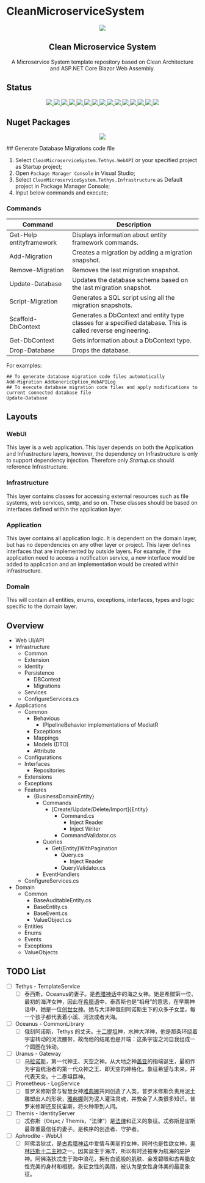 # CleanMicroserviceSystem

<p align="center">
   <img src="https://raw.github.com/FinancialMarketSimulator/CleanMicroserviceSystem/master/doc/Logo.png" align="center"/>
   <h2 align="center">Clean Microservice System</h2>
   <p align="center">A Microservice System template repository based on Clean Architecture and ASP.NET Core Blazor Web Assembly.</p>
</p>

## Status

<p align="center">
   <a href="https://github.com/FinancialMarketSimulator/CleanMicroserviceSystem/actions/workflows/dotnet.yml">
      <img border="0" src="https://github.com/FinancialMarketSimulator/CleanMicroserviceSystem/workflows/.Net%20Build/badge.svg" />
   </a>
   <a href="https://github.com/FinancialMarketSimulator/CleanMicroserviceSystem/blob/master/LICENSE">
      <img border="0" src="https://img.shields.io/github/license/FinancialMarketSimulator/CleanMicroserviceSystem" />
   </a>
   <a href="https://github.com/FinancialMarketSimulator/CleanMicroserviceSystem/search?l=c%23">
      <img border="0" src="https://img.shields.io/github/languages/top/FinancialMarketSimulator/CleanMicroserviceSystem" />
   </a>
   <a href="https://github.com/FinancialMarketSimulator/CleanMicroserviceSystem">
      <img border="0" src="https://img.shields.io/github/directory-file-count/FinancialMarketSimulator/CleanMicroserviceSystem" />
   </a>
   <a href="https://github.com/FinancialMarketSimulator/CleanMicroserviceSystem/archive/refs/heads/master.zip">
      <img border="0" src="https://img.shields.io/github/repo-size/FinancialMarketSimulator/CleanMicroserviceSystem" />
   </a>
   <a href="https://github.com/FinancialMarketSimulator/CleanMicroserviceSystem/issues?q=is%3Aopen+is%3Aissue">
      <img border="0" src="https://img.shields.io/github/issues/FinancialMarketSimulator/CleanMicroserviceSystem" />
   </a>
   <a href="https://github.com/FinancialMarketSimulator/CleanMicroserviceSystem/network/members">
      <img border="0" src="https://img.shields.io/github/forks/FinancialMarketSimulator/CleanMicroserviceSystem" />
   </a>
   <a href="https://github.com/FinancialMarketSimulator/CleanMicroserviceSystem/stargazers">
      <img border="0" src="https://img.shields.io/github/stars/FinancialMarketSimulator/CleanMicroserviceSystem" />
   </a>
   <a href="https://github.com/FinancialMarketSimulator/CleanMicroserviceSystem/watchers">
      <img border="0" src="https://img.shields.io/github/watchers/FinancialMarketSimulator/CleanMicroserviceSystem" />
   </a>
   <a href="https://github.com/FinancialMarketSimulator/CleanMicroserviceSystem/releases">
      <img border="0" src="https://img.shields.io/github/v/release/FinancialMarketSimulator/CleanMicroserviceSystem?include_prereleases" />
   </a>
   <a href="https://github.com/FinancialMarketSimulator/CleanMicroserviceSystem/releases">
      <img border="0" src="https://img.shields.io/github/release-date-pre/FinancialMarketSimulator/CleanMicroserviceSystem" />
   </a>
   <a href="https://github.com/FinancialMarketSimulator/CleanMicroserviceSystem/archive/refs/heads/master.zip">
      <img border="0" src="https://img.shields.io/github/downloads/FinancialMarketSimulator/CleanMicroserviceSystem/total" />
   </a>
   <a href="https://github.com/FinancialMarketSimulator/CleanMicroserviceSystem/tags">
      <img border="0" src="https://img.shields.io/github/v/tag/FinancialMarketSimulator/CleanMicroserviceSystem" />
   </a>
   <a href="https://github.com/FinancialMarketSimulator/CleanMicroserviceSystem/releases">
      <img border="0" src="https://img.shields.io/github/commits-since/FinancialMarketSimulator/CleanMicroserviceSystem/latest/master?include_prereleases" />
   </a>
   <a href="https://github.com/FinancialMarketSimulator/CleanMicroserviceSystem/commits/master">
      <img border="0" src="https://img.shields.io/github/last-commit/FinancialMarketSimulator/CleanMicroserviceSystem/master" />
   </a>
</p>

## Nuget Packages

<p align="center">
   <a href="https://www.nuget.org/packages/CleanMicroserviceSystem.PlaceHolder/">
      <img border="0" src="https://img.shields.io/nuget/vpre/CleanMicroserviceSystem.PlaceHolder?label=CleanMicroserviceSystem.PlaceHolder&style=flat-square" />
   </a>
</p>
## Generate Database Migrations code file

1. Select `CleanMicroserviceSystem.Tethys.WebAPI` or your specified project as Startup project;
2. Open `Package Manager Console` in Visual Studio;
3. Select `CleanMicroserviceSystem.Tethys.Infrastructure` as Default project in Package Manager Console;
4. Input below commands and execute;

### Commands

| Command                  | Description                                                  |
| ------------------------ | ------------------------------------------------------------ |
| Get-Help entityframework | Displays information about entity framework commands.        |
| Add-Migration            | Creates a migration by adding a migration snapshot.          |
| Remove-Migration         | Removes the last migration snapshot.                         |
| Update-Database          | Updates the database schema based on the last migration snapshot. |
| Script-Migration         | Generates a SQL script using all the migration snapshots.    |
| Scaffold-DbContext       | Generates a DbContext and entity type classes for a specified database. This is called reverse engineering. |
| Get-DbContext            | Gets information about a DbContext type.                     |
| Drop-Database            | Drops the database.                                          |

For examples:

```
## To generate database migration code files automatically
Add-Migration AddGenericOption_WebAPILog
## To execute database migration code files and apply modifications to current connected database file
Update-Database
```

## Layouts

### WebUI

This layer is a web application. This layer depends on both the Application and Infrastructure layers, however, the dependency on Infrastructure is only to support dependency injection. Therefore only *Startup.cs* should reference Infrastructure.

### Infrastructure

This layer contains classes for accessing external resources such as file systems, web services, smtp, and so on. These classes should be based on interfaces defined within the application layer.

### Application

This layer contains all application logic. It is dependent on the domain layer, but has no dependencies on any other layer or project. This layer defines interfaces that are implemented by outside layers. For example, if the application need to access a notification service, a new interface would be added to application and an implementation would be created within infrastructure.

### Domain

This will contain all entities, enums, exceptions, interfaces, types and logic specific to the domain layer.

## Overview

- Web UI/API
- Infrastructure
  - Common
  - Extension
  - Identity
  - Persistence
    - DBContext
    - Migrations
  - Services
  - ConfigureServices.cs
- Applications
  - Common
    - Behavious
      - IPipelineBehavior implementations of MediatR
    - Exceptions
    - Mappings
    - Models (DTO)
    - Attribute
  - Configurations
  - Interfaces
    - Repositories
  - Extensions
  - Exceptions
  - Features
    - {BusinessDomainEntity}
      - Commands
        - [Create/Update/Delete/Import]{Entity}
          - Command.cs
            - Inject Reader
            - Inject Writer
          - CommandValidator.cs
      - Queries
        - Get{Entity}WithPagination
          - Query.cs
            - Inject Reader
          - QueryValidator.cs
      - EventHandlers
  - ConfigureServices.cs
- Domain
  - Common
    - BaseAuditableEntity.cs
    - BaseEntity.cs
    - BaseEvent.cs
    - ValueObject.cs
  - Entities
  - Enums
  - Events
  - Exceptions
  - ValueObjects

## TODO List

- [ ] Tethys - TemplateService
  - [ ] 泰西斯，Oceanus的妻子。是[希腊神话](https://baike.baidu.com/item/希腊神话/63444?fromModule=lemma_inlink)中的海之女神。她是希腊第一位、最初的海洋女神，因此在[希腊语](https://baike.baidu.com/item/希腊语/675775?fromModule=lemma_inlink)中，泰西斯也是“祖母”的意思，在早期神话中，她是一位[创世女神](https://baike.baidu.com/item/创世女神/12853246?fromModule=lemma_inlink)。她与大洋神俄刻阿诺斯生下的众多子女里，每一个孩子都代表着小溪、河流或者大海。
- [ ] Oceanus - CommonLibrary
  - [ ] 俄刻阿诺斯，Tethys 的丈夫。[十二提坦](https://baike.baidu.com/item/十二提坦/6074612?fromModule=lemma_inlink)神，水神大洋神，他是那条环绕着宇宙转动的河流腰带，故而他的结尾也是开端：这条宇宙之河自我组成一个圆圈在转动。
- [ ] Uranus - Gateway
  - [ ] [乌拉诺斯](https://baike.baidu.com/item/乌拉诺斯/3398955?fromModule=lemma_inlink)，第一代神王、天空之神。从大地之神[盖亚](https://baike.baidu.com/item/盖亚/33005?fromModule=lemma_inlink)的指端诞生，最初作为宇宙统治者的第一代众神之王、即天空的神格化。象征希望与未来，并代表天空。十二泰坦巨神。
- [ ] Prometheus - LogService
  - [ ] 普罗米修斯曾与智慧女神[雅典娜](https://baike.baidu.com/item/雅典娜/26005?fromModule=lemma_inlink)共同创造了人类，普罗米修斯负责用泥土雕塑出人的形状，[雅典娜](https://baike.baidu.com/item/雅典娜/26005?fromModule=lemma_inlink)则为泥人灌注灵魂，并教会了人类很多知识。普罗米修斯还反抗宙斯，将火种带到人间。
- [ ] Themis - IdentityServer
  - [ ] 忒弥斯（Θεμις / Themis，“法律”）是[法律](https://baike.baidu.com/item/法律/84813?fromModule=lemma_inlink)和正义的象征。忒弥斯是宙斯最尊重最信任的妻子。是秩序的创造者、守护者。
- [ ] Aphrodite - WebUI
  - [ ] 阿佛洛狄忒，是[古希腊神话](https://baike.baidu.com/item/古希腊神话/1962436?fromModule=lemma_inlink)中爱情与美丽的女神，同时也是性欲女神，[奥林匹斯十二主神](https://baike.baidu.com/item/奥林匹斯十二主神/34825?fromModule=lemma_inlink)之一。因其诞生于海洋，所以有时还被奉为航海的庇护神。阿佛洛狄忒生于海中浪花，拥有白瓷般的肌肤、金发碧眼和古希腊女性完美的身材和相貌，象征女性的美丽，被认为是女性身体美的最高象征。
